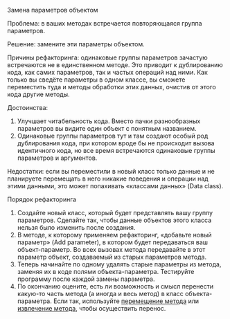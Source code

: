 Замена параметров объектом

Проблема: в ваших методах встречается повторяющаяся группа параметров.

Решение: замените эти параметры объектом.

Причины рефакторинга: одинаковые группы параметров зачастую встречаются не в единственном методе. Это приводит к дублированию кода, как самих параметров, так и частых операций над ними. Как только вы сведёте параметры в одном классе, вы сможете переместить туда и методы обработки этих данных, очистив от этого кода другие методы.

Достоинства:

1. Улучшает читабельность кода. Вместо пачки разнообразных параметров вы видите один объект с понятным названием.
2. Одинаковые группы параметров тут и там создают особый род дублирования кода, при котором вроде бы не происходит вызова идентичного кода, но все время встречаются одинаковые группы параметров и аргументов.

Недостатки: если вы переместили в новый класс только данные и не планируете перемещать в него никакие поведения и операции над этими данными, это может попахивать «классами данных» (Data class).

Порядок рефакторинга

1. Создайте новый класс, который будет представлять вашу группу параметров. Сделайте так, чтобы данные объектов этого класса нельзя было изменить после создания.
2. В методе, к которому применяем рефакторинг, «добавьте новый параметр» (Add parameter), в котором будет передаваться ваш объект-параметр. Во всех вызовах метода передавайте в этот параметр объект, создаваемый из старых параметров метода.
3. Теперь начинайте по одному удалять старые параметры из метода, заменяя их в коде полями объекта-параметра. Тестируйте программу после каждой замены параметра.
4. По окончанию оцените, есть ли возможность и смысл перенести какую-то часть метода (а иногда и весь метод) в класс объекта-параметра. Если так, используйте <a href="https://github.com/helenasilkina/refactoring/blob/master/Move%20Method%20(Перемещение%20метода).md">перемещение метода</a> или <a href="https://github.com/helenasilkina/refactoring/blob/master/Extract_Method%20(Извлечение%20метода).md">извлечение метода</a>, чтобы осуществить перенос.
